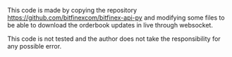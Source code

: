 This code is made by copying the repository https://github.com/bitfinexcom/bitfinex-api-py and modifying
some files to be able to download the orderbook updates in live through websocket.

This code is not tested and the author does not take the responsibility for any possible error.